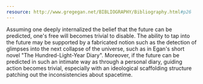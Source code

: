 ```yaml
---
resource: http://www.gregegan.net/BIBLIOGRAPHY/Bibliography.html#p26
---
```


Assuming one deeply internalized the belief that the future can be predicted, one's free will becomes trivial to disable. The ability to tap into the future may be supported by a fabricated notion such as the detection of glimpses into the next collapse of the universe, such as in Egan's short novel "The Hundred-Light-Year Diary". Moreover, if the future can be predicted in such an intimate way as through a personal diary, guiding action becomes trivial, especially with an ideological scaffolding structure patching out the inconsistencies about spacetime.